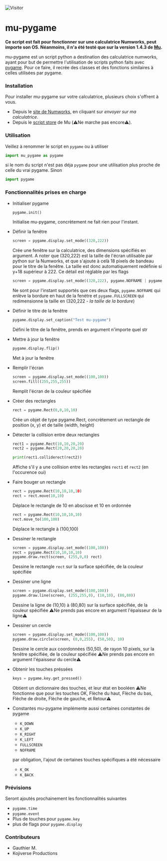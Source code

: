 ![Visitor](https://visitor-badge.laobi.icu/badge?page_id=MuNumworks.mu-pygame)
# mu-pygame
**Ce script est fait pour fonctionner sur une calculatrice Numworks, peut importe son OS. Néanmoins, il n'a été testé que sur la version 
1.4.3 de <a href="https://munumworks.github.io/mu-website/">Mu</a>.** <br />

mu-pygame est un script python a destination des calculatrice numworks, ayant pour but de permettre l'utilisation de scripts python faits avec <a href="https://www.pygame.org">pygame</a>. Pour ce faire, il recrée des classes et des fonctions similaires à celles utilisées par pygame. 

### Installation 
Pour installer mu-pygame sur votre calculatrice, plusieurs choix s'offrent à vous.
* Depuis le <a href="https://my.numworks.com/python/systeme-eratz/pygame">site de Numworks</a>, en cliquant sur *envoyer sur ma calculatrice*.
* Depuis le <a href="https://munumworks.github.io/mu-website/Subfiles/script-store.html">script store</a> de Mu (⚠️Ne marche pas encore⚠️).

### Utilisation 
Veillez à renommer le script en `pygame` ou à utiliser 
```py
import mu_pygame as pygame
```
si le nom du script n'est pas déja `pygame` pour une utilisation plus proche de celle du vrai pygame. Sinon 
```py
import pygame
```

### Fonctionnalités prises en charge 
* Initialiser pygame
  ```py
  pygame.init()
  ```
  Initialise mu-pygame, concrètement ne fait rien pour l'instant.


* Définir la fenêtre 
  ```py
  screen = pygame.display.set_mode((320,222))
  ```
  Crée une fenêtre sur la calculatrice, des dimensions spécifiés en argument. 
  A noter que (320,222) est la taille de l'écran utilisable par python sur la Numworks, et que s'ajoute à celà 18 pixels de bandeau pour le titre de la 
  fenêtre. La taille est donc automatiquement redéfinie si y+18 supérieur à 222.
  Ce détail est réglable par les flags
  ```py
  screen = pygame.display.set_mode((320,222), pygame.NOFRAME | pygame.FULLSCREEN)
  ```
  Ne sont pour l'instant supportés que ces deux flags, `pygame.NOFRAME` qui enlève la bordure en haut de la fenètre et `pygame.FULLSCREEN` qui redimensionne   la taille en (320,222 - *la taille de la bordure*)


* Définir le titre de la fenêtre
  ```py
  pygame.display.set_caption("Test mu-pygame")
  ```
  Défini le titre de la fenêtre, prends en argument n'importe quel str


* Mettre à jour la fenêtre
  ```py
  pygame.display.flip()
  ```
  Met à jour la fenêtre


* Remplir l'écran
  ```py
  screen = pygame.display.set_mode((100,100))
  screen.fill((255,255,255))
  ```
  Remplit l'écran de la couleur spécifiée


* Créer des rectangles
  ```py
  rect = pygame.Rect(0,0,10,10)
  ```
  Crée un objet de type pygame.Rect, concrètement un rectangle de position (x, y) et de taille (width, height)


* Détecter la collision entre deux rectangles
  ```py
  rect1 = pygame.Rect(10,10,20,20)
  rect2 = pygame.Rect(20,20,20,20)

  print(rect1.colliderect(rect2))
  ```
  Affiche s'il y a une collision entre les rectangles `rect1` et `rect2` (en l'occurence oui)


* Faire bouger un rectangle
  ```py
  rect = pygame.Rect(10,10,10,1O)
  rect = rect.move(10,10)
  ``` 
  Déplace le rectangle de 10 en abscisse et 10 en ordonnée 
  ```py
  rect = pygame.Rect(10,10,10,10)
  rect.move_to(100,100)
  ```
  Déplace le rectangle à (100,100)


* Dessiner le rectangle
  ```py
  screen = pygame.display.set_mode((100,100))
  rect = pygame.Rect(10,10,10,10)
  pygame.draw.rect(screen, (255,0,0) rect)
  ```
  Dessine le rectangle `rect` sur la surface spécifiée, de la couleur spécifiée


* Dessiner une ligne
  ```py
  screen = pygame.display.set_mode((100,100))
  pygame.draw.line(screen, (255,255,0), (10,10), (80,80))
  ```
  Dessine la ligne de (10,10) à (80,80) sur la surface spécifiée, de la couleur spécifiée
  ⚠️Ne prends pas encore en argument l'épaisseur de la ligne⚠️


* Dessiner un cercle
  ```py
  screen = pygame.display.set_mode((100,100))
  pygame.draw.circle(screen, (0,0,255), (50,50), 10)
  ```
  Dessine le cercle aux coordonnées (50,50), de rayon 10 pixels, sur la fenêtre spécifiée, de la couleur spécifiée
  ⚠️Ne prends pas encore en argument l'épaisseur du cercle⚠️


* Obtenir les touches préssées
  ```py
  keys = pygame.key.get_pressed()
  ```
  Obtient un dictionnaire des touches, et leur état en booléen
  ⚠️Ne fonctionne que pour les touches OK, Flèche du haut, Flèche du bas, Flèche de droite, Flèche de gauche, et Retour⚠️
  

* Constantes
  mu-pygame implémente aussi certaines constantes de pygame
  * `K_DOWN`
  * `K_UP`
  * `K_RIGHT`
  * `K_LEFT`
  * `FULLSCREEN`
  * `NOFRAME`
  
  par obligation, l'ajout de certaines touches spécifiques a été nécessaire
  * `K_OK`
  * `K_BACK`

### Prévisions
Seront ajoutés prochainement les fonctionnalités suivantes
* `pygame.time`
* `pygame.event`
* Plus de touches pour `pygame.key`
* plus de flags pour `pygame.display`

### Contributeurs
* Gauthier M.
* Kojiverse Productions
  
 
